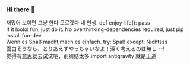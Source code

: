 ### Hi there 👋

재밌어 보이면 그냥 한다 모르겠다 내 인생. def enjoy_life(): pass\
If it looks fun, just do it. No overthinking-dependencies required, just pip install fun-dev\
Wenn es Spaß macht,mach es einfach. try: Spaß except: Nichtsss \
面白そうなら、とりあえずやっちゃいなよ！深く考えるのは無し --!\
觉得有意思就去试试吧，别纠结太多.import antigravity 就是王道



<!--
**PythonToGo/PythonToGo** is a ✨ _special_ ✨ repository because its `README.md` (this file) appears on your GitHub profile.

Here are some ideas to get you started:

- 🔭 I’m currently working on ...
- 🌱 I’m currently learning ...
- 👯 I’m looking to collaborate on ...
- 🤔 I’m looking for help with ...
- 💬 Ask me about ...
- 📫 How to reach me: ...
- 😄 Pronouns: ...
- ⚡ Fun fact: ...
-->
